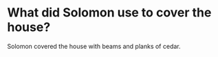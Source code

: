 # What did Solomon use to cover the house?

Solomon covered the house with beams and planks of cedar.
